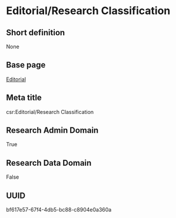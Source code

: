# Editorial/Research Classification
## Short definition
None
## Base page
[Editorial](../../Objects/Editorial.md)
## Meta title
csr:Editorial/Research Classification
## Research Admin Domain
True
## Research Data Domain
False
## UUID
bf617e57-67f4-4db5-bc88-c8904e0a360a
